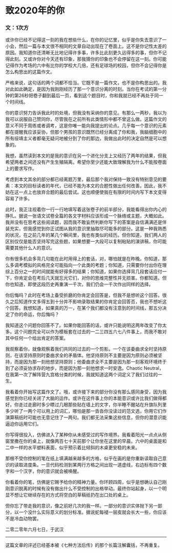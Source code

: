 

# 致2020年的你

### 文：1次方



或许你已经不记得这一刻的我在想些什么，在你的记忆里，似乎是你失去意识了一小会，然后一篇与本文很不相同的文章自动出现在了卷面上。这不是你记性太差的原因。我知道你还清晰无比地记得许多事，许多比此刻更久远得多的事，但你不记得此刻。又或许你对今天还有印象，那我猜你的印象也不会停留在这一刻。你可能记得作为考场的六中有比你的学校大几倍，还有足球场的校园，但你不会记得你是怎么构思出的这篇作文。 

严格来说，这句话的两个词都不恰当。它既不是一篇作文，也不是你构思出的。我对此如此确定，是因为我刚刚经历了那一个意识分离的时刻。当你在考试的第一分钟的第26秒把卷子翻到最后一页，看到这个题目时，你和我就已经不再处于同一个时间线。

你的意识努力告诉我此时的处境，但我没有采纳你的意见。有那么一两秒，我以为我可以说服自己赞同你，尽管我在之前所有此类情形中都不曾这么做。这篇作文的意义不同于周练或者调考，这是你唯一能向我提出的论点。几乎每一个意识的元素都在提醒我应该妥协，但那个男孩的意识既然已经分离成了你和我，我脑细胞中的所有绥靖主义者都毫无疑问地被分到了你的那边，我做出此时的决定自然是可以想象的。

我想，虽然读到本文的是我的意识在另一个进化分支上又经历了两年的结果，但我希望两者之间还没有产生生殖隔离。希望你至少还能大致理解我为什么不能按卷面上的要求写作。

考虑到本文其余的部分都已经离题万里，最后那个我对保持一致没有特别意见的要素：本文的目标读者的年代，已经不能为本文的合题性做出任何改善。因此，我不妨在这一点上也放弃合题的最后尝试。这也顺便使我在有限的时间内写下本文变得容易了许多。

此时，我正注视着你一行一行地填写着这张卷子的前半部分，我能看得出你内心的挣扎。据说一张语文试卷全篇的各文字材料应该形成一个脉络或主题，大概如此。我并没有在思考这些阅读题，因而我不敢妄然判断你写下的答案是自信满满还是佯装充实，但我感觉到你正试图从我的意识里抽取尽可能多的部分。这是一种我熟悉的状况，在之前几年的某几个瞬间里，我也有类似的经历。但你知道，我们两人的区别仅仅是能否坚持写完这些题，如果想要一大段可以复制粘贴的演讲稿，你可能需要其他什么人的意识。

你有很多机会多背几句能在此时用得上的套话，对，哪怕就是在昨晚。你知道，那么多调考模拟的风格完全可能指向一个此类的考题；你知道，只需要你付出你在理综上百分之一的时间就能有好得多的结果；你知道，如果你选择背几段套话应付一下，你肯定会在考后几天就忘光它们，对你的思维完整性并无损害。你都知道。但你也知道，即使这段历史再重演一千次，我们仍会一千次作出同样的选择。

你后悔吗？此时在考场上备受折磨的你肯定会回答是，但我不是想听这个回答。很久之后知道作文多得五到十分并不影响录取结果的你肯定会回答否，我也不想听这个回答。我想知道，如果真的万一，在某个我们都没有注意到的时间线，那五分决定了你的命运，你后悔吗？

我知道这个问题你回答不了。如果你能回答的话，或许只能说明这两年改变了你太多。这个问题完全可以作为模板套在过去的一二三四五六七八件事上，而我不敢对其中任何一个给出肯定的答案。

我观察着你，就像观察着我们共同的过去的一个剪影。一个在该委曲求全时坚持原则，在该坚持原则时委曲求全的矛盾体。他坚持原则不主要是因为原则必须被坚持，而是因为那一刻他想坚持原则；他委曲求全不主要是因为那一刻客观环境终于到了必须妥协求存的地步，而是因为那一刻他想求一时安逸。Chaotic Neutral，在我第一次了解阵营九宫格分类的时候，我就知道这两个词定义了我们过往的一生。

我看着你开始写这篇作文了。哦，或许接下来的部分你没有那么感同身受，因为我感觉到你已经关闭了大脑的运作。或许在这件事上你的本能意识或许比我们做得都好。你走过走廊时多少瞟过几眼那些贴在墙上的文字，你半睡不醒站在升旗队列里多少听了一两个可以用上的词汇，哪怕是那一沓沓你没读过的范文选，你用它们作演算稿纸时可能也无意记住了一两句。我们都无法采集这些信息，但你的潜意识能逼迫你运用它们。

你写得很投入，仿佛进入了某种你从未感受过的写作境界。我看着阳光一点点从侧窗里撒在你的桌上，就像两百七十天前那个让你坐在这里的早晨。六中的桌面是和二中一样的水平塑料表面，似乎预示着比倾斜的木桌更安稳的未来。

那根不受你控制的笔在纸上填满越来越多的方格，似乎在画的是你重新读取自己意识的读取进度条。一旦代码检测到某两行方格之间出现一道虚线，右边标有四个数字和一个汉字，你的意识就会被唤醒。

你看着你的笔，仿佛是它赐予给你的精神力量。你环顾四周，似乎是想确认自己刚刚意识脱离的时候有没有做出什么不受控制的出格举动。最终你站起身，以一个明显不想让它继续存在的方式将空白的草稿纸扔在出口处的桌上。

但你忘了带走我的意识，像之前好几次的我一样。一部分的意识实体抛下另一部分，以一个没什么实际意义的划分标准。据说蛇每褪一层皮就会长大一些，你应该不是冷血动物罢。


二零二零年六月七日，于武汉


------------------

这篇文章的评述已经基本被《七种方法后传》的那个长篇注解囊括，不再重复。




